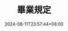 ---
weight: 30
title: "畢業規定"
description: ""
icon: "school"
date: "2024-08-11T23:57:44+08:00"
lastmod: "2024-08-11T23:57:44+08:00"
draft: true
toc: true
---